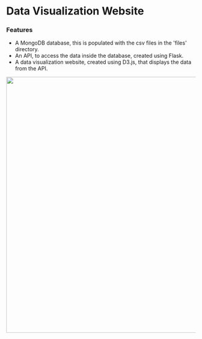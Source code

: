 # Data Visualization Website

### Features
- A MongoDB database, this is populated with the csv files in the 'files' directory.
- An API, to access the data inside the database, created using Flask.
- A data visualization website, created using D3.js, that displays the data from the API.

<img src="https://media.giphy.com/media/LRrYJDkaSSTZR2xL2C/giphy.gif" width="600" height="680" />
